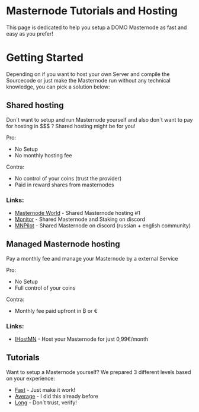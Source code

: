 # Masternode Tutorials and Hosting

This page is dedicated to help you setup a DOMO Masternode as fast and easy as you prefer!

# Getting Started

Depending on if you want to host your own Server and compile the Sourcecode or just make the Masternode run without any technical knowledge, you can pick a solution below:

## Shared hosting

Don´t want to setup and run Masternode yourself and also don´t want to pay for hosting in $$$ ?
Shared hosting might be for you!

Pro:
* No Setup
* No monthly hosting fee

Contra: 
* No control of your coins (trust the provider)
* Paid in reward shares from masternodes

### Links:

* [Masternode World](https://masternode-world.com/coininfo?coin=domocoin) - Shared Masternode hosting #1
* [Monitor](https://discord.gg/tk8hGxx) - Shared Masternode and Staking on discord
* [MNPilot](https://discord.gg/9YGHPeV) - Shared Masternode on discord (russian + english community)

## Managed Masternode hosting

Pay a monthly fee and manage your Masternode by a external Service

Pro: 
* No Setup
* Full control of your coins

Contra:
* Monthly fee paid upfront in ₿ or €

### Links:

* [IHostMN](https://masternode-world.com/coininfo?coin=domocoin) - Host your Masternode for just 0,99€/month

## Tutorials

Want to setup a Masternode yourself? We prepared 3 different levels based on your experience:

* [Fast](https://github.com/Utopianer/DOMO-Project/tree/master/docs/Tutorials/Fast%20(Just%20make%20it%20work)) - Just make it work!
* [Average](https://github.com/Utopianer/DOMO-Project/tree/master/docs/Tutorials/Average%20(I%20know%20what%20I%C2%B4m%20doing)) - I did this already before
* [Long](https://github.com/Utopianer/DOMO-Project/tree/master/docs/Tutorials/Long%20(Don%C2%B4t%20trust%2C%20verify!)) - Don´t trust, verify!
